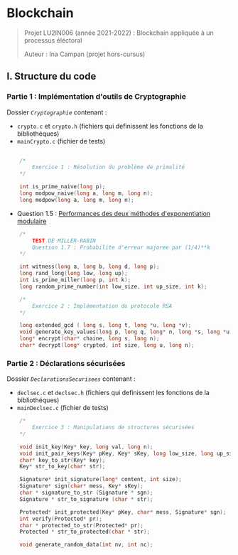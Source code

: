 # Blockchain

> Projet LU2IN006 (année 2021-2022) : Blockchain appliquée à un processus éléctoral
>
> Auteur : Ina Campan (projet hors-cursus)

## I. Structure du code

### Partie 1 : Implémentation d'outils de Cryptographie

Dossier _`Cryptographie`_ contenant :

+ `crypto.c` et `crypto.h` (fichiers qui definissent les fonctions de la bibliothéques)
+ `mainCrypto.c` (fichier de tests)

```c
    
    /*
        Exercice 1 : Résolution du problème de primalité
    */

    int is_prime_naive(long p);
    long modpow_naive(long a, long m, long n);
    long modpow(long a, long m, long n);
```

+ Question 1.5 : [Performances des deux méthodes d'exponentiation modulaire](plot.png)

```c
    /*
        TEST DE MILLER-RABIN
        Question 1.7 : Probabilite d'erreur majoree par (1/4)**k
    */

    int witness(long a, long b, long d, long p);
    long rand_long(long low, long up);
    int is_prime_miller(long p, int k);
    long random_prime_number(int low_size, int up_size, int k);

    /*
        Exercice 2 : Implémentation du protocole RSA
    */

    long extended_gcd ( long s, long t, long *u, long *v);
    void generate_key_values(long p, long q, long* n, long *s, long *u);
    long* encrypt(char* chaine, long s, long n);
    char* decrypt(long* crypted, int size, long u, long n);
```

### Partie 2 : Déclarations sécurisées

Dossier _`DeclarationsSecurisees`_ contenant :

+ `declsec.c` et `declsec.h` (fichiers qui definissent les fonctions de la bibliothéques)
+ `mainDeclsec.c` (fichier de tests)

```c
    /*
        Exercice 3 : Manipulations de structures sécurisées
    */

    void init_key(Key* key, long val, long n);
    void init_pair_keys(Key* pKey, Key* sKey, long low_size, long up_size);
    char* key_to_str(Key* key);
    Key* str_to_key(char* str);

    Signature* init_signature(long* content, int size);
    Signature* sign(char* mess, Key* sKey);
    char * signature_to_str (Signature * sgn);
    Signature * str_to_signature (char * str);

    Protected* init_protected(Key* pKey, char* mess, Signature* sgn);
    int verify(Protected* pr);
    char * protected_to_str(Protected* pr);
    Protected * str_to_protected(char * str);

    void generate_random_data(int nv, int nc);
```